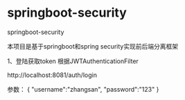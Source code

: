 # springboot-security
springboot-security

本项目是基于springboot和spring security实现前后端分离框架

1、登陆获取token 根据JWTAuthenticationFilter

http://localhost:8081/auth/login

参数：
{
    "username":"zhangsan",
    "password":"123"
}
